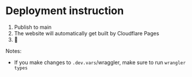# Deployment instruction

1. Publish to main
2. The website will automatically get built by Cloudflare Pages
3. 🎉

Notes:
- If you make changes to `.dev.vars`/wraggler, make sure to run `wrangler types`
